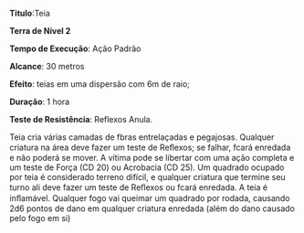 **Titulo**:Teia

**Terra de Nível 2**

**Tempo de Execução**: Ação Padrão

**Alcance**: 30 metros

**Efeito**: teias em uma dispersão com 6m de raio; 

**Duração**: 1 hora

**Teste de Resistência**: Reflexos Anula.

Teia cria várias camadas de fbras entrelaçadas e pegajosas. Qualquer criatura na área deve fazer um teste de Reﬂexos; se falhar, fcará enredada e não poderá se mover. A vítima pode se libertar com uma ação completa e um teste de Força (CD 20) ou
Acrobacia (CD 25).
Um quadrado ocupado por teia é considerado terreno difícil, e qualquer criatura que termine seu turno ali deve fazer um teste de Reﬂexos ou fcará enredada.
A teia é inﬂamável. Qualquer fogo vai queimar um quadrado por rodada, causando 2d6 pontos de dano em qualquer criatura enredada (além do dano causado pelo fogo em si)